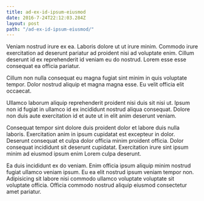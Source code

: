 ```yaml
---
title: ad-ex-id-ipsum-eiusmod
date: 2016-7-24T22:12:03.284Z
layout: post
path: "/ad-ex-id-ipsum-eiusmod/"
---
```


Veniam nostrud irure ex ea. Laboris dolore ut ut irure minim. Commodo irure exercitation ad deserunt pariatur ad proident nisi ad voluptate enim. Cillum deserunt id ex reprehenderit id veniam eu do nostrud. Lorem esse esse consequat ea officia pariatur.

Cillum non nulla consequat eu magna fugiat sint minim in quis voluptate tempor. Dolor nostrud aliquip et magna magna esse. Eu velit officia elit occaecat.

Ullamco laborum aliquip reprehenderit proident nisi duis sit nisi ut. Ipsum non id fugiat in ullamco id ex incididunt nostrud aliqua consequat. Dolore non duis aute exercitation id et aute ut in elit anim deserunt veniam.

Consequat tempor sint dolore duis proident dolor et labore duis nulla laboris. Exercitation anim in ipsum cupidatat est excepteur in dolor. Deserunt consequat et culpa dolor officia minim proident officia. Dolor consequat incididunt sit deserunt cupidatat. Exercitation irure sint ipsum minim ad eiusmod ipsum enim Lorem culpa deserunt.

Ea duis incididunt ex do veniam. Enim officia ipsum aliquip minim nostrud fugiat ullamco veniam ipsum. Eu ea elit nostrud ipsum veniam tempor non. Adipisicing sit labore nisi commodo ullamco voluptate voluptate sit voluptate officia. Officia commodo nostrud aliquip eiusmod consectetur amet pariatur.
